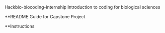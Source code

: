 Hackbio-biocoding-internship Introduction to coding for biological sciences

**README Guide for Capstone Project

**Instructions
